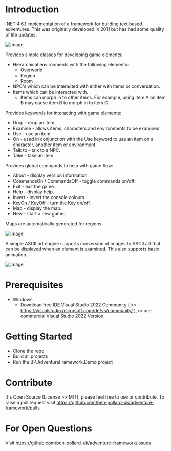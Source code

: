 # Introduction 
.NET 4.6.1 implementation of a framework for building text based adventures. This was originally developed in 2011 but has had some quality of life updates.

![image](https://user-images.githubusercontent.com/129943363/230678655-a1c76828-997c-4bce-913e-70fc83889029.png)

Provides simple classes for developing game elements:
  * Hierarchical environments with the following elements:
    * Overworld
    * Region
    * Room
  * NPC's which can be interacted with either with items or conversation.
  * Items which can be interacted with.
    * Items can morph in to other items. For example, using item A on item B may cause item B to morph in to item C.
  
Provides keywords for interacting with game elements:
  * Drop - drop an item.
  * Examine - allows items, characters and environments to be examined.
  * Use - use an item.
  * On - used in conjunction with the Use keyword to use an item on a character, another item or environment.
  * Talk to - talk to a NPC.
  * Take - take an item.
  
Provides global commands to help with game flow:
  * About - display version information.
  * CommandsOn / CommandsOff - toggle commands on/off.
  * Exit - exit the game.
  * Help - display help.
  * Invert - invert the console colours.
  * KeyOn / KeyOff - turn the Key on/off.
  * Map - display the map.
  * New - start a new game.
  
Maps are automatically generated for regions:

![image](https://user-images.githubusercontent.com/129943363/230676860-4bb57929-61a3-43d4-9c24-9b824b45bafc.png)

A simple ASCII art engine supports conversion of images to ASCII art that can be displayed when an element is examined. This also supports basic animation.

![image](https://user-images.githubusercontent.com/129943363/230678519-6ff42c27-7322-43ca-8151-977417102b7f.png)

# Prerequisites
 * Windows
   * Download free IDE Visual Studio 2022 Community ( >> https://visualstudio.microsoft.com/de/vs/community/ ), or use commercial Visual Studio 2022 Version.

# Getting Started
 * Clone the repo
 * Build all projects
 * Run the BP.AdventureFramework.Demo project

# Contribute
It´s Open Source (License >> MIT), please feel free to use or contribute. To raise a pull request visit https://github.com/ben-pollard-uk/adventure-framework/pulls.

# For Open Questions
Visit https://github.com/ben-pollard-uk/adventure-framework/issues
